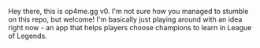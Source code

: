 Hey there, this is op4me.gg v0.  I'm not sure how you managed to stumble on this repo, but welcome!  I'm basically just playing around with an idea right now - an app that helps players choose champions to learn in League of Legends.

